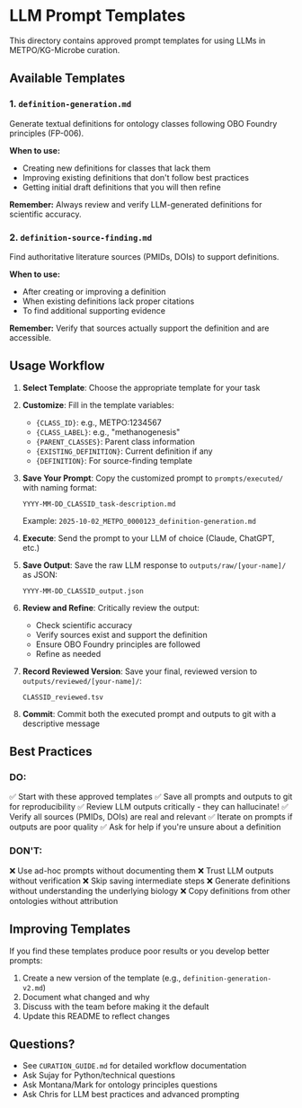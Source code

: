 # LLM Prompt Templates

This directory contains approved prompt templates for using LLMs in METPO/KG-Microbe curation.

## Available Templates

### 1. `definition-generation.md`
Generate textual definitions for ontology classes following OBO Foundry principles (FP-006).

**When to use:**
- Creating new definitions for classes that lack them
- Improving existing definitions that don't follow best practices
- Getting initial draft definitions that you will then refine

**Remember:** Always review and verify LLM-generated definitions for scientific accuracy.

### 2. `definition-source-finding.md`
Find authoritative literature sources (PMIDs, DOIs) to support definitions.

**When to use:**
- After creating or improving a definition
- When existing definitions lack proper citations
- To find additional supporting evidence

**Remember:** Verify that sources actually support the definition and are accessible.

## Usage Workflow

1. **Select Template**: Choose the appropriate template for your task

2. **Customize**: Fill in the template variables:
   - `{CLASS_ID}`: e.g., METPO:1234567
   - `{CLASS_LABEL}`: e.g., "methanogenesis"
   - `{PARENT_CLASSES}`: Parent class information
   - `{EXISTING_DEFINITION}`: Current definition if any
   - `{DEFINITION}`: For source-finding template

3. **Save Your Prompt**: Copy the customized prompt to `prompts/executed/` with naming format:
   ```
   YYYY-MM-DD_CLASSID_task-description.md
   ```
   Example: `2025-10-02_METPO_0000123_definition-generation.md`

4. **Execute**: Send the prompt to your LLM of choice (Claude, ChatGPT, etc.)

5. **Save Output**: Save the raw LLM response to `outputs/raw/[your-name]/` as JSON:
   ```
   YYYY-MM-DD_CLASSID_output.json
   ```

6. **Review and Refine**: Critically review the output:
   - Check scientific accuracy
   - Verify sources exist and support the definition
   - Ensure OBO Foundry principles are followed
   - Refine as needed

7. **Record Reviewed Version**: Save your final, reviewed version to `outputs/reviewed/[your-name]/`:
   ```
   CLASSID_reviewed.tsv
   ```

8. **Commit**: Commit both the executed prompt and outputs to git with a descriptive message

## Best Practices

### DO:
✅ Start with these approved templates
✅ Save all prompts and outputs to git for reproducibility
✅ Review LLM outputs critically - they can hallucinate!
✅ Verify all sources (PMIDs, DOIs) are real and relevant
✅ Iterate on prompts if outputs are poor quality
✅ Ask for help if you're unsure about a definition

### DON'T:
❌ Use ad-hoc prompts without documenting them
❌ Trust LLM outputs without verification
❌ Skip saving intermediate steps
❌ Generate definitions without understanding the underlying biology
❌ Copy definitions from other ontologies without attribution

## Improving Templates

If you find these templates produce poor results or you develop better prompts:

1. Create a new version of the template (e.g., `definition-generation-v2.md`)
2. Document what changed and why
3. Discuss with the team before making it the default
4. Update this README to reflect changes

## Questions?

- See `CURATION_GUIDE.md` for detailed workflow documentation
- Ask Sujay for Python/technical questions
- Ask Montana/Mark for ontology principles questions
- Ask Chris for LLM best practices and advanced prompting
